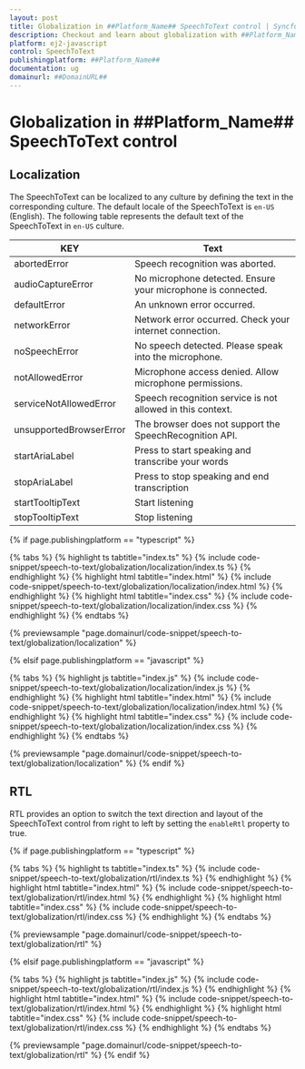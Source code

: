 ```yaml
---
layout: post
title: Globalization in ##Platform_Name## SpeechToText control | Syncfusion
description: Checkout and learn about globalization with ##Platform_Name## SpeechToText control of Syncfusion Essential JS 2 and more.
platform: ej2-javascript
control: SpeechToText
publishingplatform: ##Platform_Name##
documentation: ug
domainurl: ##DomainURL##
---
```


# Globalization in ##Platform_Name## SpeechToText control

## Localization

The SpeechToText can be localized to any culture by defining the text in the corresponding culture. The default locale of the SpeechToText is `en-US` (English). The following table represents the default text of the SpeechToText in `en-US` culture.

|KEY|Text|
|----|----|
|abortedError|Speech recognition was aborted.|
|audioCaptureError|No microphone detected. Ensure your microphone is connected.|
|defaultError|An unknown error occurred.|
|networkError|Network error occurred. Check your internet connection.|
|noSpeechError|No speech detected. Please speak into the microphone.|
|notAllowedError|Microphone access denied. Allow microphone permissions.|
|serviceNotAllowedError|Speech recognition service is not allowed in this context.|
|unsupportedBrowserError|The browser does not support the SpeechRecognition API.|
|startAriaLabel|Press to start speaking and transcribe your words|
|stopAriaLabel|Press to stop speaking and end transcription|
|startTooltipText|Start listening|
|stopTooltipText|Stop listening|

{% if page.publishingplatform == "typescript" %}

{% tabs %}
{% highlight ts tabtitle="index.ts" %}
{% include code-snippet/speech-to-text/globalization/localization/index.ts %}
{% endhighlight %}
{% highlight html tabtitle="index.html" %}
{% include code-snippet/speech-to-text/globalization/localization/index.html %}
{% endhighlight %}
{% highlight html tabtitle="index.css" %}
{% include code-snippet/speech-to-text/globalization/localization/index.css %}
{% endhighlight %}
{% endtabs %}

{% previewsample "page.domainurl/code-snippet/speech-to-text/globalization/localization" %}

{% elsif page.publishingplatform == "javascript" %}

{% tabs %}
{% highlight js tabtitle="index.js" %}
{% include code-snippet/speech-to-text/globalization/localization/index.js %}
{% endhighlight %}
{% highlight html tabtitle="index.html" %}
{% include code-snippet/speech-to-text/globalization/localization/index.html %}
{% endhighlight %}
{% highlight html tabtitle="index.css" %}
{% include code-snippet/speech-to-text/globalization/localization/index.css %}
{% endhighlight %}
{% endtabs %}

{% previewsample "page.domainurl/code-snippet/speech-to-text/globalization/localization" %}
{% endif %}

## RTL

RTL provides an option to switch the text direction and layout of the SpeechToText control from right to left by setting the `enableRtl` property to true.

{% if page.publishingplatform == "typescript" %}

{% tabs %}
{% highlight ts tabtitle="index.ts" %}
{% include code-snippet/speech-to-text/globalization/rtl/index.ts %}
{% endhighlight %}
{% highlight html tabtitle="index.html" %}
{% include code-snippet/speech-to-text/globalization/rtl/index.html %}
{% endhighlight %}
{% highlight html tabtitle="index.css" %}
{% include code-snippet/speech-to-text/globalization/rtl/index.css %}
{% endhighlight %}
{% endtabs %}

{% previewsample "page.domainurl/code-snippet/speech-to-text/globalization/rtl" %}

{% elsif page.publishingplatform == "javascript" %}

{% tabs %}
{% highlight js tabtitle="index.js" %}
{% include code-snippet/speech-to-text/globalization/rtl/index.js %}
{% endhighlight %}
{% highlight html tabtitle="index.html" %}
{% include code-snippet/speech-to-text/globalization/rtl/index.html %}
{% endhighlight %}
{% highlight html tabtitle="index.css" %}
{% include code-snippet/speech-to-text/globalization/rtl/index.css %}
{% endhighlight %}
{% endtabs %}

{% previewsample "page.domainurl/code-snippet/speech-to-text/globalization/rtl" %}
{% endif %}
